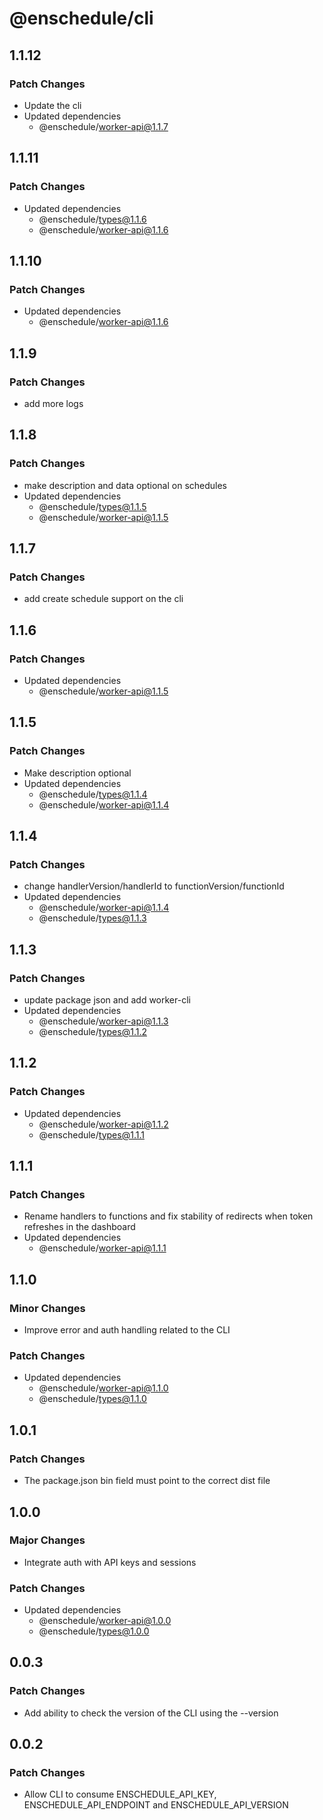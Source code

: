 # @enschedule/cli

## 1.1.12

### Patch Changes

- Update the cli
- Updated dependencies
  - @enschedule/worker-api@1.1.7

## 1.1.11

### Patch Changes

- Updated dependencies
  - @enschedule/types@1.1.6
  - @enschedule/worker-api@1.1.6

## 1.1.10

### Patch Changes

- Updated dependencies
  - @enschedule/worker-api@1.1.6

## 1.1.9

### Patch Changes

- add more logs

## 1.1.8

### Patch Changes

- make description and data optional on schedules
- Updated dependencies
  - @enschedule/types@1.1.5
  - @enschedule/worker-api@1.1.5

## 1.1.7

### Patch Changes

- add create schedule support on the cli

## 1.1.6

### Patch Changes

- Updated dependencies
  - @enschedule/worker-api@1.1.5

## 1.1.5

### Patch Changes

- Make description optional
- Updated dependencies
  - @enschedule/types@1.1.4
  - @enschedule/worker-api@1.1.4

## 1.1.4

### Patch Changes

- change handlerVersion/handlerId to functionVersion/functionId
- Updated dependencies
  - @enschedule/worker-api@1.1.4
  - @enschedule/types@1.1.3

## 1.1.3

### Patch Changes

- update package json and add worker-cli
- Updated dependencies
  - @enschedule/worker-api@1.1.3
  - @enschedule/types@1.1.2

## 1.1.2

### Patch Changes

- Updated dependencies
  - @enschedule/worker-api@1.1.2
  - @enschedule/types@1.1.1

## 1.1.1

### Patch Changes

- Rename handlers to functions and fix stability of redirects when token refreshes in the dashboard
- Updated dependencies
  - @enschedule/worker-api@1.1.1

## 1.1.0

### Minor Changes

- Improve error and auth handling related to the CLI

### Patch Changes

- Updated dependencies
  - @enschedule/worker-api@1.1.0
  - @enschedule/types@1.1.0

## 1.0.1

### Patch Changes

- The package.json bin field must point to the correct dist file

## 1.0.0

### Major Changes

- Integrate auth with API keys and sessions

### Patch Changes

- Updated dependencies
  - @enschedule/worker-api@1.0.0
  - @enschedule/types@1.0.0

## 0.0.3

### Patch Changes

- Add ability to check the version of the CLI using the --version

## 0.0.2

### Patch Changes

- Allow CLI to consume ENSCHEDULE_API_KEY, ENSCHEDULE_API_ENDPOINT and ENSCHEDULE_API_VERSION
